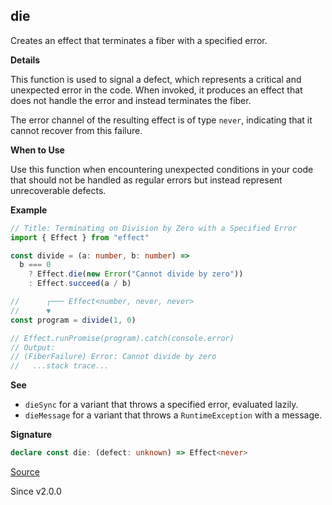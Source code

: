 ## die

Creates an effect that terminates a fiber with a specified error.

**Details**

This function is used to signal a defect, which represents a critical and
unexpected error in the code. When invoked, it produces an effect that does
not handle the error and instead terminates the fiber.

The error channel of the resulting effect is of type `never`, indicating that
it cannot recover from this failure.

**When to Use**

Use this function when encountering unexpected conditions in your code that
should not be handled as regular errors but instead represent unrecoverable
defects.

**Example**

```ts
// Title: Terminating on Division by Zero with a Specified Error
import { Effect } from "effect"

const divide = (a: number, b: number) =>
  b === 0
    ? Effect.die(new Error("Cannot divide by zero"))
    : Effect.succeed(a / b)

//      ┌─── Effect<number, never, never>
//      ▼
const program = divide(1, 0)

// Effect.runPromise(program).catch(console.error)
// Output:
// (FiberFailure) Error: Cannot divide by zero
//   ...stack trace...
```

**See**

- `dieSync` for a variant that throws a specified error, evaluated
lazily.
- `dieMessage` for a variant that throws a `RuntimeException` with a
message.

**Signature**

```ts
declare const die: (defect: unknown) => Effect<never>
```

[Source](https://github.com/Effect-TS/effect/tree/main/packages/effect/src/Effect.ts#L2582)

Since v2.0.0
